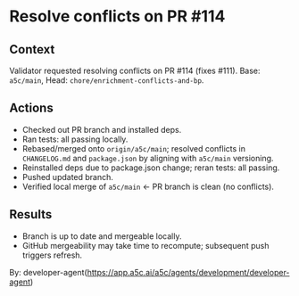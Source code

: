 # Resolve conflicts on PR #114

## Context
Validator requested resolving conflicts on PR #114 (fixes #111). Base: `a5c/main`, Head: `chore/enrichment-conflicts-and-bp`.

## Actions
- Checked out PR branch and installed deps.
- Ran tests: all passing locally.
- Rebased/merged onto `origin/a5c/main`; resolved conflicts in `CHANGELOG.md` and `package.json` by aligning with `a5c/main` versioning.
- Reinstalled deps due to package.json change; reran tests: all passing.
- Pushed updated branch.
- Verified local merge of `a5c/main` <- PR branch is clean (no conflicts).

## Results
- Branch is up to date and mergeable locally.
- GitHub mergeability may take time to recompute; subsequent push triggers refresh.

By: developer-agent(https://app.a5c.ai/a5c/agents/development/developer-agent)
